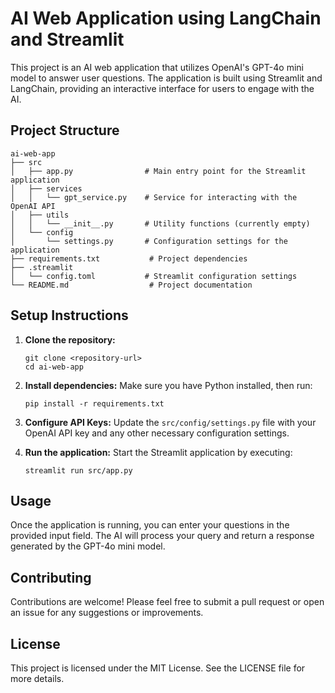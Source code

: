 # AI Web Application using LangChain and Streamlit

This project is an AI web application that utilizes OpenAI's GPT-4o mini model to answer user questions. The application is built using Streamlit and LangChain, providing an interactive interface for users to engage with the AI.

## Project Structure

```
ai-web-app
├── src
│   ├── app.py                # Main entry point for the Streamlit application
│   ├── services
│   │   └── gpt_service.py    # Service for interacting with the OpenAI API
│   ├── utils
│   │   └── __init__.py       # Utility functions (currently empty)
│   └── config
│       └── settings.py       # Configuration settings for the application
├── requirements.txt           # Project dependencies
├── .streamlit
│   └── config.toml           # Streamlit configuration settings
└── README.md                  # Project documentation
```

## Setup Instructions

1. **Clone the repository:**
   ```
   git clone <repository-url>
   cd ai-web-app
   ```

2. **Install dependencies:**
   Make sure you have Python installed, then run:
   ```
   pip install -r requirements.txt
   ```

3. **Configure API Keys:**
   Update the `src/config/settings.py` file with your OpenAI API key and any other necessary configuration settings.

4. **Run the application:**
   Start the Streamlit application by executing:
   ```
   streamlit run src/app.py
   ```

## Usage

Once the application is running, you can enter your questions in the provided input field. The AI will process your query and return a response generated by the GPT-4o mini model.

## Contributing

Contributions are welcome! Please feel free to submit a pull request or open an issue for any suggestions or improvements.

## License

This project is licensed under the MIT License. See the LICENSE file for more details.